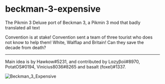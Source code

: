 # beckman-3-expensive
The Pikmin 3 Deluxe port of Beckman 3, a Pikmin 3 mod that badly translated all text

Convention is at stake! Convention sent a team of three tourist who does not know to help them! White, Walflap and Britain!
Can they save the decade from death?

----------------------------------------

Main idea is by Hawkow#5231, and contributed by Lαzyβoii#8970, PotatOS#0194, Vinicius8036#8265 and basalt (foxel)#1337.


![Beckman_3_Expensive](https://user-images.githubusercontent.com/62176027/162587632-2556dc38-e84e-4108-8ce2-8c8aa7b9a7c1.jpg)
